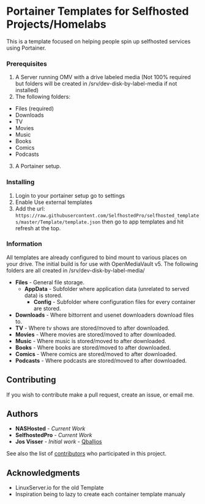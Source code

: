 
# Portainer Templates for Selfhosted Projects/Homelabs

This is a template focused on helping people spin up selfhosted services using Portainer.

### Prerequisites

1. A Server running OMV with a drive labeled media (Not 100% required but folders will be created in /srv/dev-disk-by-label-media if not installed)
2. The following folders:
  * Files (required)
  * Downloads
  * TV
  * Movies
  * Music
  * Books
  * Comics
  * Podcasts
3. A Portainer setup.

### Installing

1. Login to your portainer setup go to settings 
2. Enable Use external templates
3. Add the url: `https://raw.githubusercontent.com/SelfhostedPro/selfhosted_templates/master/Template/template.json` then go to app templates and hit refresh at the top.

### Information
All templates are already configured to bind mount to various places on your drive. The initial build is for use with OpenMediaVault v5. The following folders are all created in /srv/dev-disk-by-label-media/

* **Files** - General file storage.
  * **AppData** - Subfolder where application data (unrelated to served data) is stored.
    * **Config** - Subfolder where configuration files for every container are stored.
* **Downloads** - Where bittorrent and usenet downloaders download files to.
* **TV** - Where tv shows are stored/moved to after downloaded.
* **Movies** - Where movies are stored/moved to after downloaded.
* **Music** - Where music is stored/moved to after downloaded.
* **Books** - Where books are stored/moved to after downloaded.
* **Comics** - Where comics are stored/moved to after downloaded.
* **Podcasts** - Where podcasts are stored/moved to after downloaded.

## Contributing

If you wish to contribute make a pull request, create an issue, or email me.

## Authors
* **NASHosted** - *Current Work*
* **SelfhostedPro** - *Current Work*
* **Jos Visser** - *Initial work* - [Qballjos](https://github.com/Qballjos)

See also the list of [contributors](https://github.com/SelfhostedPro/selfhosted_templates/contributors) who participated in this project.

## Acknowledgments

* LinuxServer.io for the old Template
* Inspiration being to lazy to create each container template manualy
